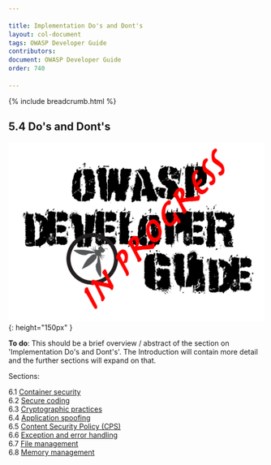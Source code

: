 ```yaml
---

title: Implementation Do's and Dont's
layout: col-document
tags: OWASP Developer Guide
contributors:
document: OWASP Developer Guide
order: 740

---
```


{% include breadcrumb.html %}

## 5.4 Do's and Dont's

![Developer Guide](../../assets/images/dg_wip.png "OWASP Developer Guide"){: height="150px" }

**To do**: This should be a brief overview / abstract of the section on 'Implementation Do's and Dont's'.
The Introduction will contain more detail and the further sections will expand on that.

Sections:

6.1 [Container security](01-container-security.md)  
6.2 [Secure coding](02-secure-coding.md)  
6.3 [Cryptographic practices](03-cryptographic-practices.md)  
6.4 [Application spoofing](04-application-spoofing.md)  
6.5 [Content Security Policy (CPS)](05-content-security-policy.md)  
6.6 [Exception and error handling](06-exception-error-handling.md)  
6.7 [File management](07-file-management.md)  
6.8 [Memory management](08-memory-management.md)
